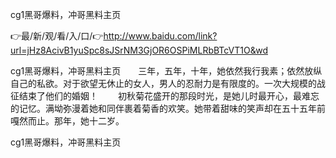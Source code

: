 cg1黑哥爆料，冲哥黑料主页

👉最/新/观/看/入/口/👉http://www.baidu.com/link?url=jHz8AcivB1yuSpc8sJSrNM3GjOR6OSPiMLRbBTcVT1O&wd

cg1黑哥爆料，冲哥黑料主页　　三年，五年，十年，她依然我行我素；依然放纵自己的私欲。对于欲望无休止的女人，男人的忍耐力是有限度的。一次大规模的战征结束了他们的婚姻！
　　初秋菊花盛开的那段时光，是她儿时最开心，最难忘的记忆。满坳弥漫着她和同伴裹着菊香的欢笑。她带着甜味的笑声却在五十五年前嘎然而止。那年，她十二岁。


cg1黑哥爆料，冲哥黑料主页
